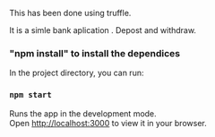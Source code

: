 This has been done using truffle.

It is a simle bank aplication . Depost and withdraw.
### "npm install" to install the dependices

In the project directory, you can run:

### `npm start`

Runs the app in the development mode.\
Open [http://localhost:3000](http://localhost:3000) to view it in your browser.


